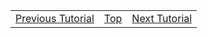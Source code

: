 
<table style="width:100%">
<tr>
<td style="text-align:left"><a href="tutorial3.md">Previous Tutorial</a></td>
<td style="text-align:center"><a href="tutorials.md">Top</a></td>
<td style="text-align:right"><a href="tutorial5.md">Next Tutorial</a></td>
</tr>
</table>
